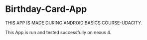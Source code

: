# Birthday-Card-App
THIS APP IS MADE DURING ANDROID BASICS COURSE-UDACITY.

This App is run and tested successfully on nexus 4.
